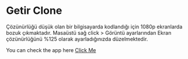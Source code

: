 # Getir Clone 
Çözünürlüğü düşük olan bir bilgisayarda kodlandığı için 1080p ekranlarda bozuk çıkmaktadır.
Masaüstü sağ click > Görüntü ayarlarından Ekran çözünürlüğünü %125 olarak ayarladığınızda düzelmektedir.

You can check the app here [Click Me](https://getir-gul-gunel.vercel.app/)
